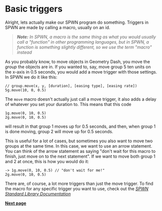 # Basic triggers

Alright, lets actually make our SPWN program do something. Triggers in SPWN are made by calling a macro, usually on an id.

> _**Note:** In SPWN, a macro is the same thing as what you would usually call a "function" in other programming languages, but in SPWN, a function is something slightly different, so we use the term "macro" instead_

As you probably know, to move objects in Geometry Dash, you move the _group_ the objects are in. If you wanted to, say, move group 5 ten units on the x-axis in 0.5 seconds, you would add a move trigger with those settings. In SPWN we do it like this:

```spwn
// group.move(x, y, [duration], [easing type], [easing rate])
5g.move(10, 0, 0.5)
```

The `move` macro doesn't actually just call a move trigger, it also adds a delay of whatever you set your duration to. This means that this code

```spwn
1g.move(0, 10, 0.5)
2g.move(0, 10, 0.5)
```

will result in that group 1 moves up for 0.5 seconds, and then, when group 1 is done moving, group 2 will move up for 0.5 seconds.

This is useful for a lot of cases, but sometimes you also want to move two groups at the same time. In this case, we want to use an arrow statement. You can think of the arrow statement as saying "don't wait for this macro to finish, just move on to the next statement". If we want to move both group 1 and 2 at once, this is how you would do it:

```spwn
-> 1g.move(0, 10, 0.5) // "don't wait for me!"
2g.move(0, 10, 0.5)
```

There are, of course, a lot more triggers than just the move trigger. To find the macro for any specific trigger you want to use, check out the [_SPWN Standard Library Documentation_](std-docs/std-docs.md)

[**Next page**](triggerlanguage/3functions.md)

